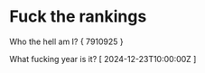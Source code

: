# Fuck the rankings

Who the hell am I?
{ 7910925 }

What fucking year is it?
[ 2024-12-23T10:00:00Z ]
